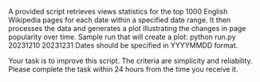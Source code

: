 A provided script retrieves views statistics for the top 1000 English Wikipedia pages for each date within a specified date range. It then processes the data and generates a plot illustrating the changes in page popularity over time.
Sample run that will create a plot: python run.py 20231210 20231231
Dates should be specified in YYYYMMDD format.

Your task is to improve this script. The criteria are simplicity and reliability.
Please complete the task within 24 hours from the time you receive it.
